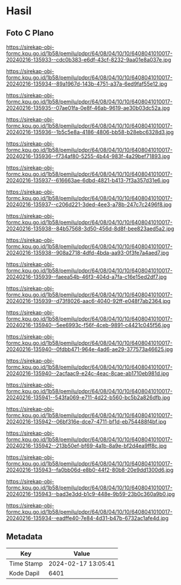 # Hasil

## Foto C Plano

https://sirekap-obj-formc.kpu.go.id/1b58/pemilu/pdpr/64/08/04/10/10/6408041010017-20240216-135933--cdc0b383-e6df-43cf-8232-9aa01e8a037e.jpg

https://sirekap-obj-formc.kpu.go.id/1b58/pemilu/pdpr/64/08/04/10/10/6408041010017-20240216-135934--89a1967d-143b-4751-a37a-6ed9faf55e12.jpg

https://sirekap-obj-formc.kpu.go.id/1b58/pemilu/pdpr/64/08/04/10/10/6408041010017-20240216-135935--07ae01fa-0e8f-46ab-9619-ae30b03dc52a.jpg

https://sirekap-obj-formc.kpu.go.id/1b58/pemilu/pdpr/64/08/04/10/10/6408041010017-20240216-135936--1b5c5e8a-4186-4806-bb58-b28ebc6328d3.jpg

https://sirekap-obj-formc.kpu.go.id/1b58/pemilu/pdpr/64/08/04/10/10/6408041010017-20240216-135936--f734af80-5255-4b44-983f-4a29bef71893.jpg

https://sirekap-obj-formc.kpu.go.id/1b58/pemilu/pdpr/64/08/04/10/10/6408041010017-20240216-135937--616663ae-6dbd-4821-b413-7f3a357d31e6.jpg

https://sirekap-obj-formc.kpu.go.id/1b58/pemilu/pdpr/64/08/04/10/10/6408041010017-20240216-135937--c206d221-3ded-4ee3-a78b-247c7c2496f8.jpg

https://sirekap-obj-formc.kpu.go.id/1b58/pemilu/pdpr/64/08/04/10/10/6408041010017-20240216-135938--84b57568-3d50-456d-8d8f-bee823aed5a2.jpg

https://sirekap-obj-formc.kpu.go.id/1b58/pemilu/pdpr/64/08/04/10/10/6408041010017-20240216-135938--908a2718-4dfd-4bda-aa93-0f3fe7a4aed7.jpg

https://sirekap-obj-formc.kpu.go.id/1b58/pemilu/pdpr/64/08/04/10/10/6408041010017-20240216-135939--faeea54b-46f3-404d-a7fa-c16e15ed2df7.jpg

https://sirekap-obj-formc.kpu.go.id/1b58/pemilu/pdpr/64/08/04/10/10/6408041010017-20240216-135939--d73f8026-aac6-4040-92ff-e048f7ab2364.jpg

https://sirekap-obj-formc.kpu.go.id/1b58/pemilu/pdpr/64/08/04/10/10/6408041010017-20240216-135940--5ee6993c-f56f-4ceb-9891-c4421c045f56.jpg

https://sirekap-obj-formc.kpu.go.id/1b58/pemilu/pdpr/64/08/04/10/10/6408041010017-20240216-135940--0fdbb471-964e-4ad6-ae29-377573a46625.jpg

https://sirekap-obj-formc.kpu.go.id/1b58/pemilu/pdpr/64/08/04/10/10/6408041010017-20240216-135940--2acfaac9-e24c-4eac-8cae-ab1710eb981d.jpg

https://sirekap-obj-formc.kpu.go.id/1b58/pemilu/pdpr/64/08/04/10/10/6408041010017-20240216-135941--543fa069-e711-4d22-b560-bc5b2a826dfb.jpg

https://sirekap-obj-formc.kpu.go.id/1b58/pemilu/pdpr/64/08/04/10/10/6408041010017-20240216-135942--06bf316e-dce7-4711-bf1d-eb754488f4bf.jpg

https://sirekap-obj-formc.kpu.go.id/1b58/pemilu/pdpr/64/08/04/10/10/6408041010017-20240216-135942--213b50ef-bf69-4a1b-8a9e-bf2d4ea9ff8c.jpg

https://sirekap-obj-formc.kpu.go.id/1b58/pemilu/pdpr/64/08/04/10/10/6408041010017-20240216-135943--fa0bb06d-e8b0-44f2-80b8-20e9dd1300d6.jpg

https://sirekap-obj-formc.kpu.go.id/1b58/pemilu/pdpr/64/08/04/10/10/6408041010017-20240216-135943--bad3e3dd-b1c9-448e-9b59-23b0c360a9b0.jpg

https://sirekap-obj-formc.kpu.go.id/1b58/pemilu/pdpr/64/08/04/10/10/6408041010017-20240216-135934--eadffe40-7e84-4d31-b47b-6732ac1afe4d.jpg


## Metadata

| Key        | Value               |
| ---------- | ------------------- |
| Time Stamp | 2024-02-17 13:05:41 |
| Kode Dapil | 6401                |



